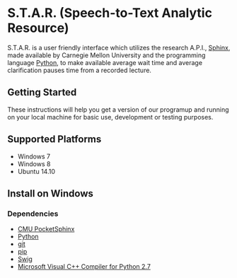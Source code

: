# S.T.A.R. (Speech-to-Text Analytic Resource)

S.T.A.R. is a user friendly interface which utilizes the research A.P.I., [Sphinx](https://cmusphinx.github.io/), made available by Carnegie Mellon University and the programming language [Python](https://www.python.org/), to make available average wait time and average clarification pauses time from a recorded lecture.

## Getting Started

These instructions will help you get a version of our programup and running on your local machine for basic use, development or testing purposes. 

Supported Platforms
-------------------

- Windows 7
- Windows 8
- Ubuntu 14.10





Install on Windows
------------------


### Dependencies

- [CMU PocketSphinx](https://github.com/cmusphinx/pocketsphinx-python)
- [Python](https://www.python.org/downloads/)
- [git](http://git-scm.com/downloads)
- [pip](https://pypi.python.org/pypi/pip/)
- [Swig](http://www.swig.org/download.html)
- [Microsoft Visual C++ Compiler for Python 2.7](http://aka.ms/vcpython27)




